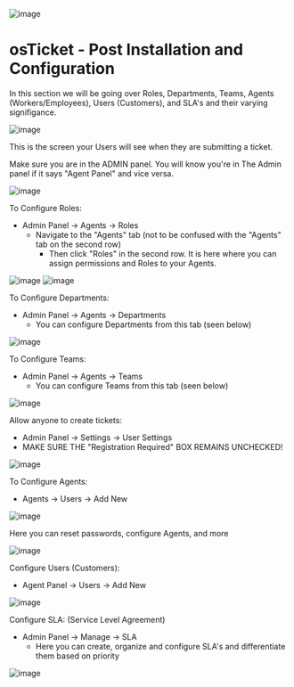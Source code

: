 
![image](https://github.com/user-attachments/assets/e3e731a1-73d1-4bfb-891f-c3049aecfd5d)

<h1>osTicket - Post Installation and Configuration</h1>

In this section we will be going over Roles, Departments, Teams, Agents (Workers/Employees), Users (Customers), and SLA's and their varying signifigance.

![image](https://github.com/user-attachments/assets/adbe216c-a73a-4b9a-98f9-defd19aa42a7)

This is the screen your Users will see when they are submitting a ticket.


Make sure you are in the ADMIN panel. You will know you're in The Admin panel if it says "Agent Panel" and vice versa.

![image](https://github.com/user-attachments/assets/3a97d052-851b-4763-bc1f-c994b4e25b59)

To Configure Roles:
- Admin Panel -> Agents -> Roles
  - Navigate to the "Agents" tab (not to be confused with the "Agents" tab on the second row)
    - Then click "Roles" in the second row. It is here where you can assign permissions and Roles to your Agents.

![image](https://github.com/user-attachments/assets/7c2feef9-0145-414f-b333-da7487aa6a8b)
![image](https://github.com/user-attachments/assets/e2295de5-38d6-4ece-b191-2ea3ed0b6016)

To Configure Departments:
- Admin Panel -> Agents -> Departments
  - You can configure Departments from this tab (seen below)

![image](https://github.com/user-attachments/assets/0fc049f1-4bac-4a0a-8fbf-a4669bc530e4)

To Configure Teams:
- Admin Panel -> Agents -> Teams
  - You can configure Teams from this tab (seen below)
 
![image](https://github.com/user-attachments/assets/86dcf4da-2bbc-42f9-9c9a-41e561556a96)

Allow anyone to create tickets:
  - Admin Panel -> Settings -> User Settings
  - MAKE SURE THE "Registration Required" BOX REMAINS UNCHECKED!

![image](https://github.com/user-attachments/assets/ce5b05f0-f24e-4531-aa31-3df41dddf1c8)


To Configure Agents:
 - Agents -> Users -> Add New

![image](https://github.com/user-attachments/assets/3c254e7c-94c0-4fba-b9f2-ce44ac8576d7)

Here you can reset passwords, configure Agents, and more

![image](https://github.com/user-attachments/assets/6be641cb-e273-4d89-a7c0-70f7d3ea7fb5)


Configure Users (Customers): 
  - Agent Panel -> Users -> Add New

![image](https://github.com/user-attachments/assets/46b88425-c1b9-4384-ba08-c0534432a874)

Configure SLA: (Service Level Agreement)

- Admin Panel -> Manage -> SLA
  - Here you can create, organize and configure SLA's and differentiate them based on priority

![image](https://github.com/user-attachments/assets/30da2e44-b2d8-4947-91de-597d48063600)


